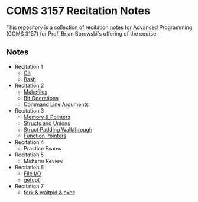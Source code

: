 # COMS 3157 Recitation Notes

This repository is a collection of recitation notes for Advanced Programming (COMS 3157)
for Prof. Brian Borowski's offering of the course.


## Notes

- Recitation 1
    - [Git](recitation_1/git.md)
    - [Bash](recitation_1/bash.md)
- Recitation 2
    - [Makefiles](recitation_2/makefile.md)
    - [Bit Operations](recitation_2/bit_operators.md)
    - [Command Line Arguments](recitation_2/command_line_arguments.md)
- Recitation 3
    - [Memory & Pointers](recitation_3/memorypointers.md)
    - [Structs and Unions](recitation_3/structs-unions.md)
    - [Struct Padding Walkthrough](recitation_3/struct-padding-walkthrough.md)
    - [Function Pointers](recitation_3/function-pointers.md)
- Recitation 4
    - Practice Exams
- Recitation 5
    - Midterm Review
- Rectiation 6
    - [File I/O](recitation_6/file-io.md)
    - [getopt](recitation_6/getopt.md)
- Rectiation 7
    - [fork & waitpid & exec](recitation_7/starfork.md)
